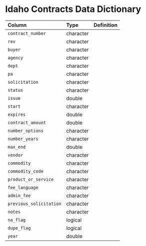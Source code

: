 # Idaho Contracts Data Dictionary

|Column                  |Type      |Definition |
|:-----------------------|:---------|:----------|
|`contract_number`       |character |           |
|`rev`                   |character |           |
|`buyer`                 |character |           |
|`agency`                |character |           |
|`dept`                  |character |           |
|`pa`                    |character |           |
|`solicitation`          |character |           |
|`status`                |character |           |
|`issue`                 |double    |           |
|`start`                 |character |           |
|`expires`               |double    |           |
|`contract_amount`       |double    |           |
|`number_options`        |character |           |
|`number_years`          |character |           |
|`max_end`               |double    |           |
|`vendor`                |character |           |
|`commodity`             |character |           |
|`commodity_code`        |character |           |
|`product_or_service`    |character |           |
|`fee_language`          |character |           |
|`admin_fee`             |character |           |
|`previous_solicitation` |character |           |
|`notes`                 |character |           |
|`na_flag`               |logical   |           |
|`dupe_flag`             |logical   |           |
|`year`                  |double    |           |
